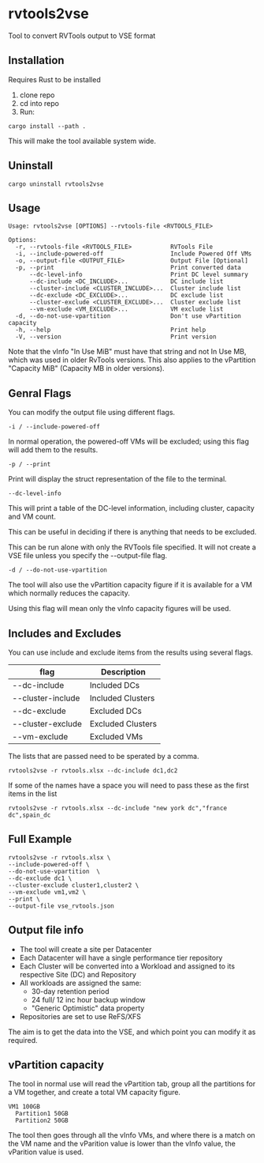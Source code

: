 # rvtools2vse

Tool to convert RVTools output to VSE format

## Installation

Requires Rust to be installed

1. clone repo
2. cd into repo
3. Run:

```
cargo install --path .
```
This will make the tool available system wide.
## Uninstall

```
cargo uninstall rvtools2vse
```

## Usage

```
Usage: rvtools2vse [OPTIONS] --rvtools-file <RVTOOLS_FILE>

Options:
  -r, --rvtools-file <RVTOOLS_FILE>           RVTools File
  -i, --include-powered-off                   Include Powered Off VMs
  -o, --output-file <OUTPUT_FILE>             Output File [Optional]
  -p, --print                                 Print converted data
      --dc-level-info                         Print DC level summary
      --dc-include <DC_INCLUDE>...            DC include list
      --cluster-include <CLUSTER_INCLUDE>...  Cluster include list
      --dc-exclude <DC_EXCLUDE>...            DC exclude list
      --cluster-exclude <CLUSTER_EXCLUDE>...  Cluster exclude list
      --vm-exclude <VM_EXCLUDE>...            VM exclude list
  -d, --do-not-use-vpartition                 Don't use vPartition capacity
  -h, --help                                  Print help
  -V, --version                               Print version
```

Note that the vInfo "In Use MiB" must have that string and not In Use MB, which was used in older RvTools versions.
This also applies to the vPartition "Capacity MiB" (Capacity MB in older versions).

## Genral Flags

You can modify the output file using different flags.

```
-i / --include-powered-off
```
In normal operation, the powered-off VMs will be excluded; using this flag will add them to the results.

```
-p / --print
```
Print will display the struct representation of the file to the terminal.

```
--dc-level-info
```
This will print a table of the DC-level information, including cluster, capacity and VM count.

This can be useful in deciding if there is anything that needs to be excluded.

This can be run alone with only the RVTools file specified. It will not create a VSE file unless you specify the --output-file flag.

```
-d / --do-not-use-vpartition
```
The tool will also use the vPartition capacity figure if it is available for a VM which normally reduces the capacity.

Using this flag will mean only the vInfo capacity figures will be used.

## Includes and Excludes

You can use include and exclude items from the results using several flags.

| flag              | Description       |
| ----------------- | ----------------- |
| --dc-include      | Included DCs      |
| --cluster-include | Included Clusters |
| --dc-exclude      | Excluded DCs      |
| --cluster-exclude | Excluded Clusters |
| --vm-exclude      | Excluded VMs      |

The lists that are passed need to be sperated by a comma.

```
rvtools2vse -r rvtools.xlsx --dc-include dc1,dc2
```

If some of the names have a space you will need to pass these as the first items in the list

```
rvtools2vse -r rvtools.xlsx --dc-include "new york dc","france dc",spain_dc
```
## Full Example

```
rvtools2vse -r rvtools.xlsx \
--include-powered-off \
--do-not-use-vpartition  \
--dc-exclude dc1 \
--cluster-exclude cluster1,cluster2 \
--vm-exclude vm1,vm2 \
--print \
--output-file vse_rvtools.json
```

## Output file info

- The tool will create a site per Datacenter
- Each Datacenter will have a single performance tier repository
- Each Cluster will be converted into a Workload and assigned to its respective Site (DC) and Repository
- All workloads are assigned the same:
  - 30-day retention period
  - 24 full/ 12 inc hour backup window
  - "Generic Optimistic" data property
- Repositories are set to use ReFS/XFS

The aim is to get the data into the VSE, and which point you can modify it as required.

## vPartition capacity

The tool in normal use will read the vPartition tab, group all the partitions for a VM together, and create a total VM capacity figure.

```
VM1 100GB
  Partition1 50GB
  Partition2 50GB
```

The tool then goes through all the vInfo VMs, and where there is a match on the VM name and the vParition value is lower than the vInfo value, the vParition value is used.
